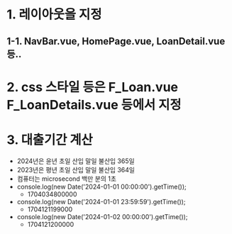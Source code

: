 # 1. 레이아웃을 지정
## 1-1. NavBar.vue, HomePage.vue, LoanDetail.vue 등..

# 2. css 스타일 등은 F_Loan.vue F_LoanDetails.vue 등에서 지정

# 3. 대출기간 계산
- 2024년은 윤년 초일 산입 말일 불산입 365일
- 2023년은 평년 초일 산입 말일 불산입 364일
- 컴퓨터는 microsecond 백만 분의 1초
- console.log(new Date('2024-01-01 00:00:00').getTime());
  - 1704034800000
- console.log(new Date('2024-01-01 23:59:59').getTime());
  - 1704121199000
- console.log(new Date('2024-01-02 00:00:00').getTime());
  - 1704121200000